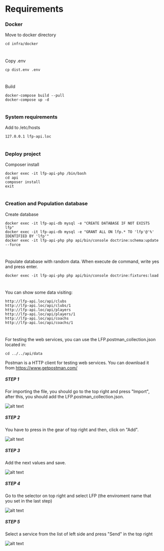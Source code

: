 # Requirements

### Docker

Move to docker directory
```
cd infra/docker
```

#

Copy .env
```
cp dist.env .env
```

#

Build
```
docker-compose build --pull
docker-compose up -d
```

#

### System requirements
Add to /etc/hosts
```
127.0.0.1 lfp-api.loc
```

#

### Deploy project
Composer install
```
docker exec -it lfp-api-php /bin/bash
cd api
composer install
exit
```

#

### Creation and Population database
Create database
```
docker exec -it lfp-api-db mysql -e "CREATE DATABASE IF NOT EXISTS lfp"
docker exec -it lfp-api-db mysql -e "GRANT ALL ON lfp.* TO 'lfp'@'%' IDENTIFIED BY 'lfp'"
docker exec -it lfp-api-php php api/bin/console doctrine:schema:update --force
```

#

Populate database with random data. When execute de command, write yes and press enter.
```
docker exec -it lfp-api-php php api/bin/console doctrine:fixtures:load
```

#

You can show some data visiting:
```
http://lfp-api.loc/api/clubs
http://lfp-api.loc/api/clubs/1
http://lfp-api.loc/api/players
http://lfp-api.loc/api/players/1
http://lfp-api.loc/api/coachs
http://lfp-api.loc/api/coachs/1
```

#
For testing the web services, you can use the LFP.postman_collection.json located in:
```
cd ../../api/data
```

Postman is a HTTP client for testing web services. You can download it from https://www.getpostman.com/

##### STEP 1
For importing the file, you should go to the top right and press "Import", after this, you should add
the LFP.postman_collection.json.

![alt text](https://github.com/aythanztdev/lfp_sf_34/blob/master/api/data/step1.png)

##### STEP 2
You have to press in the gear of top right and then, click on "Add".

![alt text](https://github.com/aythanztdev/lfp_sf_34/blob/master/api/data/step2.png)

##### STEP 3
Add the next values and save.

![alt text](https://github.com/aythanztdev/lfp_sf_34/blob/master/api/data/step3.png)

##### STEP 4
Go to the selector on top right and select LFP (the enviroment name that you set in the last step)

![alt text](https://github.com/aythanztdev/lfp_sf_34/blob/master/api/data/step4.png)

##### STEP 5
Select a service from the list of left side and press "Send" in the top right

![alt text](https://github.com/aythanztdev/lfp_sf_34/blob/master/api/data/step5.png)

#